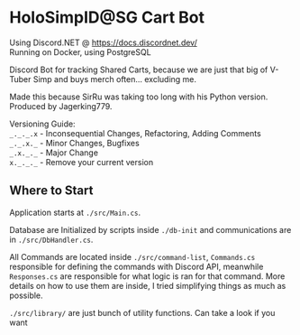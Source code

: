 # HoloSimpID@SG Cart Bot

Using Discord.NET @ https://docs.discordnet.dev/
<br/>Running on Docker, using PostgreSQL

Discord Bot for tracking Shared Carts, because we are just that big of V-Tuber Simp and buys merch often... excluding
me.

Made this because SirRu was taking too long with his Python version.
Produced by Jagerking779.

Versioning Guide:
<br/>`_._._.x` - Inconsequential Changes, Refactoring, Adding Comments
<br/>`_._.x._` - Minor Changes, Bugfixes
<br/>`_.x._._` - Major Change
<br/>`x._._._` - Remove your current version

## Where to Start

Application starts at `./src/Main.cs`.

Database are Initialized by scripts inside `./db-init` and communications are in `./src/DbHandler.cs`.

All Commands are located inside `./src/command-list`, `Commands.cs` responsible for defining the commands with Discord
API, meanwhile `Responses.cs` are responsible for what logic is ran for that command. More details on how to use them
are inside, I tried simplifying things as much as possible.

`./src/library/` are just bunch of utility functions. Can take a look if you want

